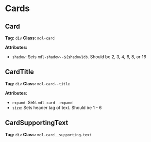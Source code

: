 # Cards
## Card
**Tag:** `div`
**Class:** `mdl-card`

**Attributes:**
* `shadow`: Sets `mdl-shadow--${shadow}db`. Should be 2, 3, 4, 6, 8, or 16

## CardTitle
**Tag:** `div`
**Class:** `mdl-card--title`

**Attributes:**
* `expand`: Sets `mdl-card--expand`
* `size`: Sets header tag of text. Should be 1 - 6

## CardSupportingText
**Tag:** `div`
**Class:** `mdl-card__supporting-text`
